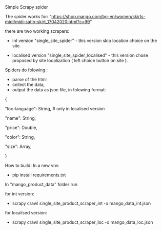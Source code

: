 Simple Scrapy spider

The spider works for:
"https://shop.mango.com/bg-en/women/skirts-midi/midi-satin-skirt_17042020.html?c=99"

there are two working scrapers:
- int version "single_site_spider" - this version skip location choice on the site.

- localised version "single_site_spider_localised" - this version chose proposed by site localization ( left choice button on site ).

Spiders do folowing :

- parse of the html
- collect the data,
- output the data as json file, in folowing format:

{

"loc-language": String,      # only in localised version

"name": String,

"price": Double,

"color": String,

"size": Array,

}

How to build:
In a new vnv:

- pip install requirements.txt

In  "mango_product_data" folder run:

for int version:

-  scrapy crawl single_site_product_scraper_int -o mango_data_int.json

for localised version:

- scrapy crawl single_site_product_scraper_loc -o mango_data_loc.json
